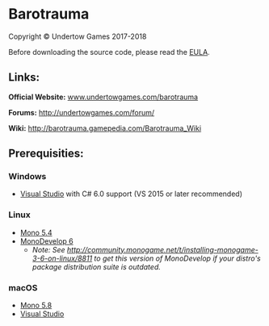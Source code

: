 # Barotrauma

Copyright © Undertow Games 2017-2018

Before downloading the source code, please read the [EULA](EULA.txt).

## Links:

**Official Website:** www.undertowgames.com/barotrauma

**Forums:** http://undertowgames.com/forum/

**Wiki:** http://barotrauma.gamepedia.com/Barotrauma_Wiki

## Prerequisities:
### Windows
- [Visual Studio](https://www.visualstudio.com/vs/community/) with C# 6.0 support (VS 2015 or later recommended)
### Linux
- [Mono 5.4](http://www.mono-project.com)
- [MonoDevelop 6](http://www.monodevelop.com/)
    - *Note: See http://community.monogame.net/t/installing-monogame-3-6-on-linux/8811 to get this version of MonoDevelop if your distro's package distribution suite is outdated.*
### macOS
- [Mono 5.8](http://www.mono-project.com)
- [Visual Studio](https://www.visualstudio.com/vs/community/)